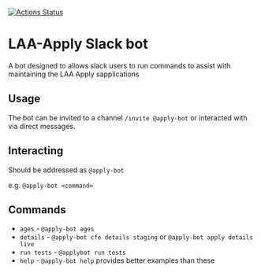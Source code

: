 [![Actions Status](https://github.com/colinbruce/laa-apply-bot/workflows/Deploy%20to%20Production/badge.svg)](https://github.com/colinbruce/laa-apply-bot/actions)

# LAA-Apply Slack bot
A bot designed to allows slack users to run commands to assist with maintaining the LAA Apply sapplications

## Usage
The bot can be invited to a channel `/invite @apply-bot` or interacted with via direct messages.

## Interacting
Should be addressed as `@apply-bot` 

e.g. `@apply-bot <command>`

## Commands
- `ages` - ```@apply-bot ages```
- `details` - ```@apply-bot cfe details staging``` or ```@apply-bot apply details live```
- `run tests` - ```@applybot run tests```
- `help` - ```@apply-bot help``` provides better examples than these
